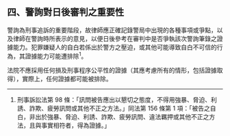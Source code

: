 ## 四、警詢對日後審判之重要性

警詢為刑事追訴的重要階段，故律師應正確記錄警局中出現的各種事項或爭點，以及律師在警詢時所表示的意見，以便日後參考在審判中是否爭執該次警詢筆錄之證據能力。犯罪嫌疑人的自白若係出於警方之壓迫，或其他可能導致自白不可信的行為，其證據能力可能遭排除<sup>1</sup>。

法院不應採用任何損及刑事程序公平性的證據（其應考慮所有的情形，包括證據取得），實際上，任何證據都可能被排除。

---

1. 刑事訴訟法第 98 條：「訊問被告應出以懇切之態度，不得用強暴、脅迫、利誘、詐欺、疲勞訊問或其他不正之方法。」同法第 156 條第 1 項：「被告之自白，非出於強暴、脅迫、利誘、詐欺、疲勞訊問、違法羈押或其他不正之方法，且與事實相符者，得為證據。」
